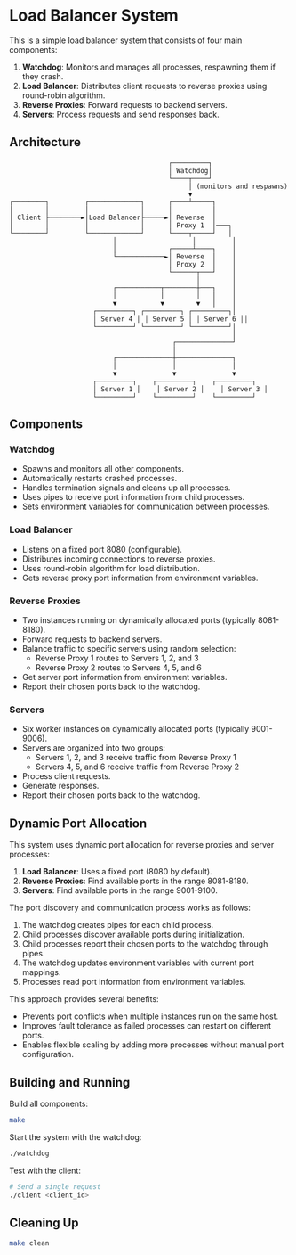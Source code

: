 # Load Balancer System

This is a simple load balancer system that consists of four main components:

1. **Watchdog**: Monitors and manages all processes, respawning them if they crash.
2. **Load Balancer**: Distributes client requests to reverse proxies using round-robin algorithm.
3. **Reverse Proxies**: Forward requests to backend servers.
4. **Servers**: Process requests and send responses back.

## Architecture

```
                                        ┌─────────┐
                                        │ Watchdog│
                                        └────┬────┘
                                             │ (monitors and respawns)
                                             ▼
┌────────┐         ┌─────────────┐      ┌────┴─────┐
│        │         │             │      │          │
│ Client ├────────►│Load Balancer├─────►│ Reverse  │
│        │         │             │      │ Proxy 1  │───┐
└────────┘         └─────────────┘      └────┬─────┘   │
                          │                   │         │
                          │             ┌─────┴────┐    │
                          └────────────►│ Reverse  │    │
                                        │ Proxy 2  │    │
                                        └──────┬───┘    │
                                               │        │
                          ┌───────────┬────────┼───┐    │
                          │           │        │   │    │
                          ▼           ▼        ▼   │    │
                     ┌─────────┐ ┌─────────┐ ┌─────────┐│
                     │ Server 4 │ │ Server 5 │ │ Server 6 ││
                     └─────────┘ └─────────┘ └─────────┘│
                                                        │
                                         ┌──────────────┘
                                         │
                          ┌──────────────┼──────────────┐
                          │              │              │
                          ▼              ▼              ▼
                     ┌─────────┐    ┌─────────┐    ┌─────────┐
                     │ Server 1 │    │ Server 2 │    │ Server 3 │
                     └─────────┘    └─────────┘    └─────────┘
```

## Components

### Watchdog

- Spawns and monitors all other components.
- Automatically restarts crashed processes.
- Handles termination signals and cleans up all processes.
- Uses pipes to receive port information from child processes.
- Sets environment variables for communication between processes.

### Load Balancer

- Listens on a fixed port 8080 (configurable).
- Distributes incoming connections to reverse proxies.
- Uses round-robin algorithm for load distribution.
- Gets reverse proxy port information from environment variables.

### Reverse Proxies

- Two instances running on dynamically allocated ports (typically 8081-8180).
- Forward requests to backend servers.
- Balance traffic to specific servers using random selection:
  - Reverse Proxy 1 routes to Servers 1, 2, and 3
  - Reverse Proxy 2 routes to Servers 4, 5, and 6
- Get server port information from environment variables.
- Report their chosen ports back to the watchdog.

### Servers

- Six worker instances on dynamically allocated ports (typically 9001-9006).
- Servers are organized into two groups:
  - Servers 1, 2, and 3 receive traffic from Reverse Proxy 1
  - Servers 4, 5, and 6 receive traffic from Reverse Proxy 2
- Process client requests.
- Generate responses.
- Report their chosen ports back to the watchdog.

## Dynamic Port Allocation

This system uses dynamic port allocation for reverse proxies and server processes:

1. **Load Balancer**: Uses a fixed port (8080 by default).
2. **Reverse Proxies**: Find available ports in the range 8081-8180.
3. **Servers**: Find available ports in the range 9001-9100.

The port discovery and communication process works as follows:

1. The watchdog creates pipes for each child process.
2. Child processes discover available ports during initialization.
3. Child processes report their chosen ports to the watchdog through pipes.
4. The watchdog updates environment variables with current port mappings.
5. Processes read port information from environment variables.

This approach provides several benefits:

- Prevents port conflicts when multiple instances run on the same host.
- Improves fault tolerance as failed processes can restart on different ports.
- Enables flexible scaling by adding more processes without manual port configuration.

## Building and Running

Build all components:

```bash
make
```

Start the system with the watchdog:

```bash
./watchdog
```

Test with the client:

```bash
# Send a single request
./client <client_id>
```

## Cleaning Up

```bash
make clean
```
